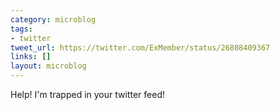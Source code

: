 ```yaml
---
category: microblog
tags:
- twitter
tweet_url: https://twitter.com/ExMember/status/26808409367
links: []
layout: microblog
---
```

Help! I'm trapped in your twitter feed!
